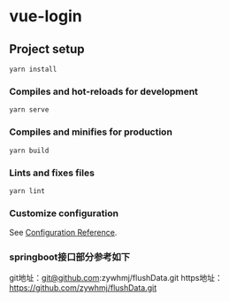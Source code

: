 # vue-login

## Project setup
```
yarn install
```

### Compiles and hot-reloads for development
```
yarn serve
```

### Compiles and minifies for production
```
yarn build
```

### Lints and fixes files
```
yarn lint
```

### Customize configuration
See [Configuration Reference](https://cli.vuejs.org/config/).


### springboot接口部分参考如下
git地址：git@github.com:zywhmj/flushData.git
https地址：https://github.com/zywhmj/flushData.git
